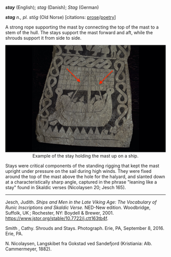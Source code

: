**_stay_** (English); _stag_ (Danish); _Stag_ (German)

_**stag** n., pl. stög_ (Old Norse) [citations: [prose](https://onp.ku.dk/onp/onp.php?o74925)/[poetry](https://lexiconpoeticum.org/m.php?p=lemma&i=78815)]  

A strong rope supporting the mast by connecting the top of the mast to a stem of the hull. The stays support the  mast forward and aft, while the shrouds support it from side to side. 

<div align="center">
  
  ![Stays depicted on the Picture Stone from Smiss, Gotland](../images/Stay_SmissBildsten.jpg)  
  Example of the stay holding the mast up on a ship. 

</div>

  Stays were critical components of the standing rigging that kept the mast upright under pressure on the sail during high winds. They were fixed around the top of the mast above the hole for the halyard, and slanted down at a characteristically sharp angle, captured in the phrase "leaning like a stay" found in Skaldic verses (Nicolaysen 20; Jesch 165). 
  
---

  Jesch, Judith. _Ships and Men in the Late Viking Age: The Vocabulary of Runic Inscriptions and Skaldic Verse._ NED-New edition. Woodbridge, Suffolk, UK ; Rochester, NY: 
Boydell & Brewer, 2001. https://www.jstor.org/stable/10.7722/j.ctt163tb4f.

 Smith , Cathy. Shrouds and Stays. Photograph. Erie, PA, September 8, 2016. Erie, PA. 

 N. Nicolaysen, Langskibet fra Gokstad ved Sandefjord (Kristiania: Alb. Cammermeyer, 1882).
